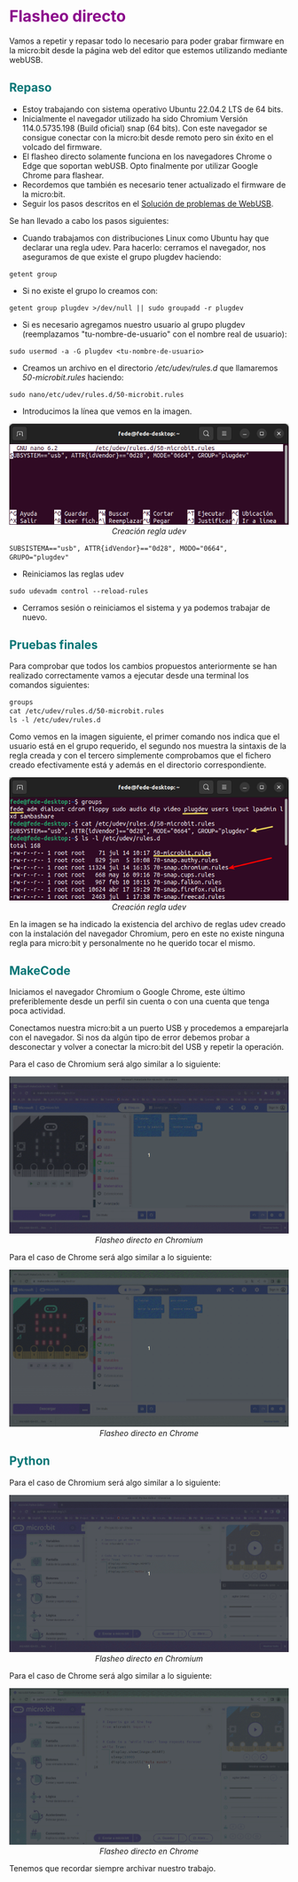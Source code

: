 # <FONT COLOR=#8B008B>Flasheo directo</font>
Vamos a repetir y repasar todo lo necesario para poder grabar firmware en la micro:bit desde la página web del editor que estemos utilizando mediante webUSB.

## <FONT COLOR=#007575>**Repaso**</font>

* Estoy trabajando con sistema operativo Ubuntu 22.04.2 LTS de 64 bits.
* Inicialmente el navegador utilizado ha sido Chromium Versión 114.0.5735.198 (Build oficial) snap (64 bits). Con este navegador se consigue conectar con la micro:bit desde remoto pero sin éxito en el volcado del firmware.
* El flasheo directo solamente funciona en los navegadores Chrome o Edge que soportan webUSB. Opto finalmente por utilizar Google Chrome para flashear.
* Recordemos que también es necesario tener actualizado el firmware de la micro:bit.
* Seguir los pasos descritos en el [Solución de problemas de WebUSB](https://support.microbit.org/support/solutions/articles/19000105428-webusb-troubleshooting).

Se han llevado a cabo los pasos siguientes:

* Cuando trabajamos con distribuciones Linux como Ubuntu hay que declarar una regla udev. Para hacerlo: cerramos el navegador, nos aseguramos de que existe el grupo plugdev haciendo:

~~~
getent group
~~~

* Si no existe el grupo lo creamos con:

~~~
getent group plugdev >/dev/null || sudo groupadd -r plugdev
~~~

* Si es necesario agregamos nuestro usuario al grupo plugdev (reemplazamos "tu-nombre-de-usuario" con el nombre real de usuario):

~~~
sudo usermod -a -G plugdev <tu-nombre-de-usuario>
~~~

* Creamos un archivo en el directorio */etc/udev/rules.d* que llamaremos *50-microbit.rules* haciendo:

~~~
sudo nano/etc/udev/rules.d/50-microbit.rules
~~~

* Introducimos la línea que vemos en la imagen.

<center>

![Creación regla udev](../img/directo/udev.png)
*Creación regla udev*

</center>

~~~
SUBSISTEMA=="usb", ATTR{idVendor}=="0d28", MODO="0664", GRUPO="plugdev"
~~~

* Reiniciamos las reglas udev

~~~
sudo udevadm control --reload-rules 
~~~

* Cerramos sesión o reiniciamos el sistema y ya podemos trabajar de nuevo.

## <FONT COLOR=#007575>**Pruebas finales**</font>
Para comprobar que todos los cambios propuestos anteriormente se han realizado correctamente vamos a ejecutar desde una terminal los comandos siguientes:

~~~
groups
cat /etc/udev/rules.d/50-microbit.rules
ls -l /etc/udev/rules.d
~~~

Como vemos en la imagen siguiente, el primer comando nos indica que el usuario está en el grupo requerido, el segundo nos muestra la sintaxis de la regla creada y con el tercero simplemente comprobamos que el fichero creado efectivamente está y además en el directorio correspondiente.

<center>

![Creación regla udev](../img/directo/resumen.png)
*Creación regla udev*

</center>

En la imagen se ha indicado la existencia del archivo de reglas udev creado con la instalación del navegador Chromium, pero en este no existe ninguna regla para micro:bit y personalmente no he querido tocar el mismo.

## <FONT COLOR=#007575>**MakeCode**</font>
Iniciamos el navegador Chromium o Google Chrome, este último preferiblemente desde un perfil sin cuenta o con una cuenta que tenga poca actividad.

Conectamos nuestra micro:bit a un puerto USB y procedemos a emparejarla con el navegador. Si nos da algún tipo de error debemos probar a desconectar y volver a conectar la micro:bit del USB y repetir la operación.

Para el caso de Chromium será algo similar a lo siguiente:

<center>

![Flasheo directo en Chromium](../img/directo/makecode_chromium.gif)
*Flasheo directo en Chromium*

</center>

Para el caso de Chrome será algo similar a lo siguiente:

<center>

![Flasheo directo en Chrome](../img/directo/makecode_chrome.gif)
*Flasheo directo en Chrome*

</center>

## <FONT COLOR=#007575>**Python**</font>
Para el caso de Chromium será algo similar a lo siguiente:

<center>

![Flasheo directo en Chromium](../img/directo/mpy_chromium.gif)
*Flasheo directo en Chromium*

</center>

Para el caso de Chrome será algo similar a lo siguiente:

<center>

![Flasheo directo en Chrome](../img/directo/mpy_chrome.gif)
*Flasheo directo en Chrome*

</center>

Tenemos que recordar siempre archivar nuestro trabajo.
